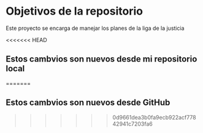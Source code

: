 # Objetivos de la repositorio

Este proyecto se encarga de manejar los planes de la liga de la justicia

<<<<<<< HEAD
## Estos cambvios son nuevos desde mi repositorio local
=======
## Estos cambvios son nuevos desde GitHub
>>>>>>> 0d9661dea3b0fa9ecb922acf77842941c7203fa6
